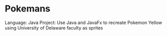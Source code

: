 # Pokemans
Language: Java
Project: Use Java and JavaFx to recreate Pokemon Yellow using University of Delaware faculty as sprites
